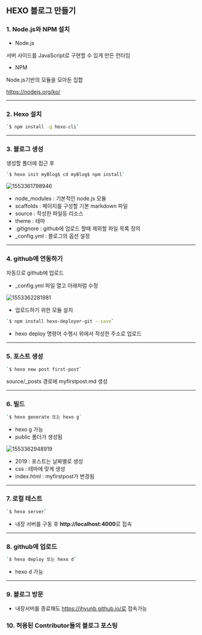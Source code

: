 ## HEXO 블로그 만들기

### 1. Node.js와 NPM 설치

+ Node.js

서버 사이드를 JavaScript로 구현할 수 있게 만든 런타임

+ NPM

Node.js기반의 모듈을 모아둔 집합

https://nodejs.org/ko/



---

### 2. Hexo 설치

```bash
`$ npm install -g hexo-cli`
```



---

### 3. 블로그 생성

생성할 폴더에 접근 후 

```bash
`$ hexo init myBlog$ cd myBlog$ npm install`
```

![1553361798946](https://user-images.githubusercontent.com/36959292/54869831-83756500-4de1-11e9-97e5-1f472870035f.png)

+ node_modules : 기본적인 node.js 모듈
+ scaffolds : 페이지를 구성할 기본 markdown 파일
+ source : 작성한 파일등 리소스
+ theme : 테마
+ .gitignore : github에 업로드 할때 제외할 파일 목록 정의
+ _config.yml : 블로그의 옵션 설정



---

### 4. github에 연동하기

자동으로 github에 업로드

+ _config.yml 파일 열고 아래처럼 수정

![1553362281981](https://user-images.githubusercontent.com/36959292/54869834-99832580-4de1-11e9-8c4d-fd21267cf69e.png)



+ 업로드하기 위한 모듈 설치

```bash
`$ npm install hexo-deployer-git --save`
```



+ hexo deploy 명령어 수행시 위에서 작성한 주소로 업로드



---

### 5. 포스트 생성

```bash
`$ hexo new post first-post`
```

source/_posts 경로에 myfirstpost.md 생성



---

### 6. 빌드

```bash
`$ hexo generate 또는 hexo g`
```

+ hexo g 가능
+ public 폴더가 생성됨

![1553362948919](https://user-images.githubusercontent.com/36959292/54869839-a9026e80-4de1-11e9-8f7f-5cac8c91eaf1.png)

+ 2019 : 포스트는 날짜별로 생성
+ css : 테마에 맞게 생성
+ index.html  : myfirstpost가 변경됨



---

### 7. 로컬 테스트

```bash
`$ hexo server`
```

+ 내장 서버를 구동 후  **http://localhost:4000**로 접속



---

### 8. github에 업로드

```bash
`$ hexo deploy 또는 hexo d`
```

+ hexo d 가능

---

### 9. 블로그 방문

+ 내장서버를 종료해도 https://jhyunb.github.io/로 접속가능

### 10. 허용된 Contributor들의 블로그 포스팅
